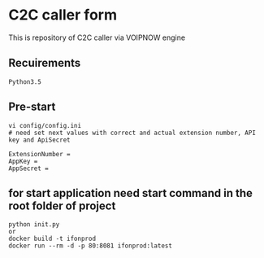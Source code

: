 <!---
Copyright PavelG
MIT License
--->

# C2C caller form

This is repository of C2C caller via VOIPNOW engine

## Recuirements

    Python3.5

## Pre-start

    vi config/config.ini
    # need set next values with correct and actual extension number, API key and ApiSecret
    
    ExtensionNumber =
    AppKey =
    AppSecret =

## for start application need start command in the root folder of project

    python init.py
    or
    docker build -t ifonprod
    docker run --rm -d -p 80:8081 ifonprod:latest


